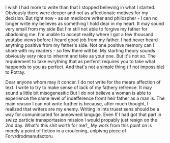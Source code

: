 I wish I had more to write than that I stopped believing in what I started. Obviously there were deeper and not as affectionate motives for my decision. But right now - as an mediocre writer and philospher - I can no longer write my believes as something I hold dear in my heart. 
It may sound very small from my side But I'm still not able to forgive my father for abadoning me. I'm unable to accept reality where I got a few thousand youtube views before I heard good job from my father. I  had never heard anything positive from my father's side. Not one positive memory can I share with my readers - so few there will be.
My starting theory sounds obviously very nice to inherint and take as your one. But it's not so. The requirement to take evrything that as perferct requires you to take what happends to you as perfect. And that's not a simple thing (if not impossible) to Potray.

Dear anyone whom may it concer. I do not write for the meare affection of text. I write to try to make sense of lack of my fathery refrence. It may sound a little bit misogenesitic But I do not believe a woman is able to experience the same level of indefference fromt heir father as a man is.
The main reason I can not write further is because, after much thought, I realized that writers are my enemy. Writing in ints truest sens should be a way for comunincated for annowned languge. Even If I had got that part in swizz particle transportasion mission I would propably just resign on the 2nd day. What's this shit worth for me?_
My work from this point on is merely a point of fiction in a croulening, unlpivng piece of Forvrdrodmanufactoru
